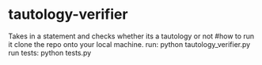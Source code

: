 # tautology-verifier
Takes in a statement and checks whether its a tautology or not
#how to run it
clone the repo onto your local machine.
run:
  python tautology_verifier.py
run tests:
  python tests.py

